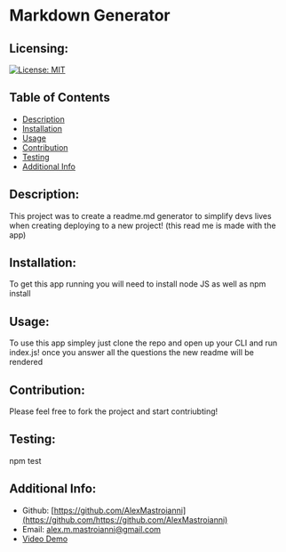 # Markdown Generator
  ## Licensing:
 [![License: MIT](https://img.shields.io/badge/License-MIT-yellow.svg)](https://opensource.org/licenses/MIT)



  ## Table of Contents 
  - [Description](#description)
  - [Installation](#installation)
  - [Usage](#usage)
  - [Contribution](#contribution)
  - [Testing](#testing)
  - [Additional Info](#additional-info)
  ## Description:
  This project was to create a readme.md generator to simplify devs lives when creating deploying to a new project! (this read me is made with the app)
  ## Installation:
  To get this app running you will need to install node JS as well as npm install
  ## Usage:
  To use this app simpley just clone the repo and open up your CLI and run index.js! once you answer all the questions the new readme will be rendered

  ## Contribution:
  Please feel free to fork the project and start contriubting! 
  ## Testing:
  npm test
  ## Additional Info:
  - Github: [https://github.com/AlexMastroianni](https://github.com/https://github.com/AlexMastroianni)
  - Email: alex.m.mastroianni@gmail.com 
  - [Video Demo](https://drive.google.com/file/d/1rPKA0KoUxRWr9OmxQFarHoKFeZiunz42/view?usp=sharing)

